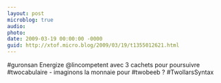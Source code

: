 ```yaml
---
layout: post
microblog: true
audio: 
photo: 
date: 2009-03-19 00:00:00 -0000
guid: http://xtof.micro.blog/2009/03/19/t1355012621.html
---
```

#guronsan Energize @lincompetent avec 3  cachets pour poursuivre #twocabulaire - imaginons la monnaie pour #twobeeb ?  #TwollarsSyntax
